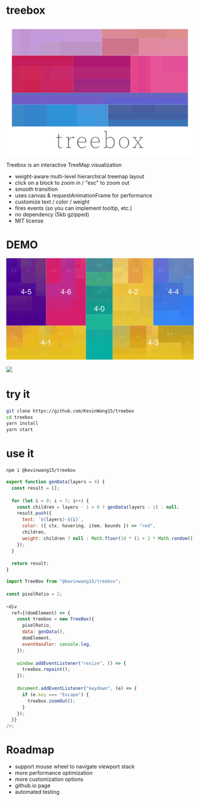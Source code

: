 # treebox

![](https://raw.githubusercontent.com/KevinWang15/treebox/master/design/logo.png)

Treebox is an interactive TreeMap visualization

- weight-aware multi-level hierarchical treemap layout
- click on a block to zoom in / "esc" to zoom out
- smooth transition
- uses canvas & requestAnimationFrame for performance
- customize text / color / weight
- fires events (so you can implement tooltip, etc.)
- no dependency (5kb gzipped)
- MIT license

# DEMO

![](https://raw.githubusercontent.com/KevinWang15/treebox/master/demo.png)

![](https://raw.githubusercontent.com/KevinWang15/treebox/master/demo.gif)

# try it

```bash
git clone https://github.com/KevinWang15/treebox
cd treebox
yarn install
yarn start
```

# use it

```bash
npm i @kevinwang15/treebox
```

```javascript
export function genData(layers = 4) {
  const result = [];

  for (let i = 0; i < 7; i++) {
    const children = layers - 1 > 0 ? genData(layers - 1) : null;
    result.push({
      text: `${layers}-${i}`,
      color: ({ ctx, hovering, item, bounds }) => "red",
      children,
      weight: children ? null : Math.floor(10 * (1 + 2 * Math.random())),
    });
  }

  return result;
}
```

```javascript
import TreeBox from "@kevinwang15/treebox";

const pixelRatio = 2;

<div
  ref={(domElement) => {
    const treebox = new TreeBox({
      pixelRatio,
      data: genData(),
      domElement,
      eventHandler: console.log,
    });

    window.addEventListener("resize", () => {
      treebox.repaint();
    });

    document.addEventListener("keydown", (e) => {
      if (e.key === "Escape") {
        treebox.zoomOut();
      }
    });
  }}
/>;
```

# Roadmap

- support mouse wheel to navigate viewport stack
- more performance optimization
- more customization options
- github.io page
- automated testing

